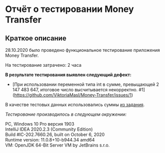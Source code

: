 # Отчёт о тестировании Money Transfer
## Краткое описание
28.10.2020 было проведено функциональное тестирование приложения Money Transfer.

На тестирование затрачено: 2 часа

**В результате тестирования выявлен следующий дефект:**
* [При использовании переменной типа int в сумме, превыщающей 2 147 483 647, итоговое число высчитывается некорректно. #1] (https://github.com/ViktoriaMasl/Money-Transfer/issues/1)

В качестве тестовых данных использовались суммы [из задания](https://github.com/netology-code/javaqa-homeworks/tree/master/programming).

*Тестирование производилось в следующем окружении:*

PC, Windows 10 Pro версия 1903  
IntelliJ IDEA 2020.2.3 (Community Edition)  
Build #IC-202.7660.26, built on October 6, 2020  
Runtime version: 11.0.8+10-b944.34 amd64  
VM: OpenJDK 64-Bit Server VM by JetBrains s.r.o.

